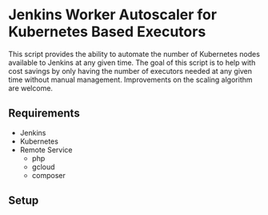 Jenkins Worker Autoscaler for Kubernetes Based Executors
=====================

This script provides the ability to automate the number of Kubernetes nodes available to Jenkins at any given time. The goal of this script is to help with cost savings by only having the number of executors needed at any given time without manual management. Improvements on the scaling algorithm are welcome.

Requirements
----
* Jenkins
* Kubernetes
* Remote Service
  * php
  * gcloud
  * composer

Setup
----
